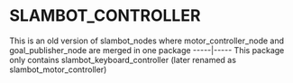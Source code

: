 # SLAMBOT_CONTROLLER
This is an old version of slambot_nodes where motor_controller_node and goal_publisher_node are merged in one package -----|-----
This package only contains slambot_keyboard_controller (later renamed as slambot_motor_controller) 
